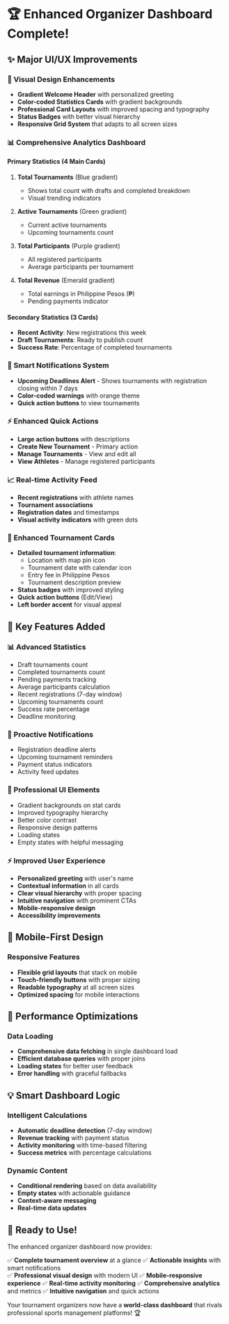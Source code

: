 # 🏆 Enhanced Organizer Dashboard Complete!

## ✨ Major UI/UX Improvements

### **🎨 Visual Design Enhancements**
- **Gradient Welcome Header** with personalized greeting
- **Color-coded Statistics Cards** with gradient backgrounds
- **Professional Card Layouts** with improved spacing and typography
- **Status Badges** with better visual hierarchy
- **Responsive Grid System** that adapts to all screen sizes

### **📊 Comprehensive Analytics Dashboard**

#### **Primary Statistics (4 Main Cards)**
1. **Total Tournaments** (Blue gradient)
   - Shows total count with drafts and completed breakdown
   - Visual trending indicators

2. **Active Tournaments** (Green gradient)
   - Current active tournaments
   - Upcoming tournaments count

3. **Total Participants** (Purple gradient)
   - All registered participants
   - Average participants per tournament

4. **Total Revenue** (Emerald gradient)
   - Total earnings in Philippine Pesos (₱)
   - Pending payments indicator

#### **Secondary Statistics (3 Cards)**
- **Recent Activity**: New registrations this week
- **Draft Tournaments**: Ready to publish count
- **Success Rate**: Percentage of completed tournaments

### **🚨 Smart Notifications System**
- **Upcoming Deadlines Alert** - Shows tournaments with registration closing within 7 days
- **Color-coded warnings** with orange theme
- **Quick action buttons** to view tournaments

### **⚡ Enhanced Quick Actions**
- **Large action buttons** with descriptions
- **Create New Tournament** - Primary action
- **Manage Tournaments** - View and edit all
- **View Athletes** - Manage registered participants

### **📈 Real-time Activity Feed**
- **Recent registrations** with athlete names
- **Tournament associations** 
- **Registration dates** and timestamps
- **Visual activity indicators** with green dots

### **🏅 Enhanced Tournament Cards**
- **Detailed tournament information**:
  - Location with map pin icon
  - Tournament date with calendar icon
  - Entry fee in Philippine Pesos
  - Tournament description preview
- **Status badges** with improved styling
- **Quick action buttons** (Edit/View)
- **Left border accent** for visual appeal

## 🎯 Key Features Added

### **📊 Advanced Statistics**
- Draft tournaments count
- Completed tournaments count
- Pending payments tracking
- Average participants calculation
- Recent registrations (7-day window)
- Upcoming tournaments count
- Success rate percentage
- Deadline monitoring

### **🔔 Proactive Notifications**
- Registration deadline alerts
- Upcoming tournament reminders
- Payment status indicators
- Activity feed updates

### **🎨 Professional UI Elements**
- Gradient backgrounds on stat cards
- Improved typography hierarchy
- Better color contrast
- Responsive design patterns
- Loading states
- Empty states with helpful messaging

### **⚡ Improved User Experience**
- **Personalized greeting** with user's name
- **Contextual information** in all cards
- **Clear visual hierarchy** with proper spacing
- **Intuitive navigation** with prominent CTAs
- **Mobile-responsive design**
- **Accessibility improvements**

## 📱 Mobile-First Design

### **Responsive Features**
- **Flexible grid layouts** that stack on mobile
- **Touch-friendly buttons** with proper sizing
- **Readable typography** at all screen sizes
- **Optimized spacing** for mobile interactions

## 🚀 Performance Optimizations

### **Data Loading**
- **Comprehensive data fetching** in single dashboard load
- **Efficient database queries** with proper joins
- **Loading states** for better user feedback
- **Error handling** with graceful fallbacks

## 💡 Smart Dashboard Logic

### **Intelligent Calculations**
- **Automatic deadline detection** (7-day window)
- **Revenue tracking** with payment status
- **Activity monitoring** with time-based filtering
- **Success metrics** with percentage calculations

### **Dynamic Content**
- **Conditional rendering** based on data availability
- **Empty states** with actionable guidance
- **Context-aware messaging**
- **Real-time data updates**

## 🎉 Ready to Use!

The enhanced organizer dashboard now provides:

✅ **Complete tournament overview** at a glance
✅ **Actionable insights** with smart notifications  
✅ **Professional visual design** with modern UI
✅ **Mobile-responsive experience**
✅ **Real-time activity monitoring**
✅ **Comprehensive analytics** and metrics
✅ **Intuitive navigation** and quick actions

Your tournament organizers now have a **world-class dashboard** that rivals professional sports management platforms! 🏆
